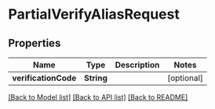 # PartialVerifyAliasRequest

## Properties
Name | Type | Description | Notes
------------ | ------------- | ------------- | -------------
**verificationCode** | **String** |  | [optional] 

[[Back to Model list]](../README.md#documentation-for-models) [[Back to API list]](../README.md#documentation-for-api-endpoints) [[Back to README]](../README.md)


